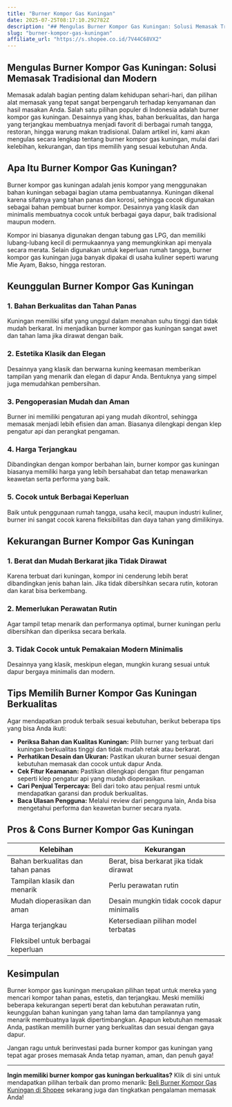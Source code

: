 ```yaml
---
title: "Burner Kompor Gas Kuningan"
date: 2025-07-25T08:17:10.292782Z
description: "## Mengulas Burner Kompor Gas Kuningan: Solusi Memasak Tradisional dan Modern..."
slug: "burner-kompor-gas-kuningan"
affiliate_url: "https://s.shopee.co.id/7V44C68VX2"
---
```

## Mengulas Burner Kompor Gas Kuningan: Solusi Memasak Tradisional dan Modern

Memasak adalah bagian penting dalam kehidupan sehari-hari, dan pilihan alat memasak yang tepat sangat berpengaruh terhadap kenyamanan dan hasil masakan Anda. Salah satu pilihan populer di Indonesia adalah burner kompor gas kuningan. Desainnya yang khas, bahan berkualitas, dan harga yang terjangkau membuatnya menjadi favorit di berbagai rumah tangga, restoran, hingga warung makan tradisional. Dalam artikel ini, kami akan mengulas secara lengkap tentang burner kompor gas kuningan, mulai dari kelebihan, kekurangan, dan tips memilih yang sesuai kebutuhan Anda.

## Apa Itu Burner Kompor Gas Kuningan?

Burner kompor gas kuningan adalah jenis kompor yang menggunakan bahan kuningan sebagai bagian utama pembuatannya. Kuningan dikenal karena sifatnya yang tahan panas dan korosi, sehingga cocok digunakan sebagai bahan pembuat burner kompor. Desainnya yang klasik dan minimalis membuatnya cocok untuk berbagai gaya dapur, baik tradisional maupun modern.

Kompor ini biasanya digunakan dengan tabung gas LPG, dan memiliki lubang-lubang kecil di permukaannya yang memungkinkan api menyala secara merata. Selain digunakan untuk keperluan rumah tangga, burner kompor gas kuningan juga banyak dipakai di usaha kuliner seperti warung Mie Ayam, Bakso, hingga restoran.

## Keunggulan Burner Kompor Gas Kuningan

### 1. Bahan Berkualitas dan Tahan Panas

Kuningan memiliki sifat yang unggul dalam menahan suhu tinggi dan tidak mudah berkarat. Ini menjadikan burner kompor gas kuningan sangat awet dan tahan lama jika dirawat dengan baik.

### 2. Estetika Klasik dan Elegan

Desainnya yang klasik dan berwarna kuning keemasan memberikan tampilan yang menarik dan elegan di dapur Anda. Bentuknya yang simpel juga memudahkan pembersihan.

### 3. Pengoperasian Mudah dan Aman

Burner ini memiliki pengaturan api yang mudah dikontrol, sehingga memasak menjadi lebih efisien dan aman. Biasanya dilengkapi dengan klep pengatur api dan perangkat pengaman.

### 4. Harga Terjangkau

Dibandingkan dengan kompor berbahan lain, burner kompor gas kuningan biasanya memiliki harga yang lebih bersahabat dan tetap menawarkan keawetan serta performa yang baik.

### 5. Cocok untuk Berbagai Keperluan

Baik untuk penggunaan rumah tangga, usaha kecil, maupun industri kuliner, burner ini sangat cocok karena fleksibilitas dan daya tahan yang dimilikinya.

## Kekurangan Burner Kompor Gas Kuningan

### 1. Berat dan Mudah Berkarat jika Tidak Dirawat

Karena terbuat dari kuningan, kompor ini cenderung lebih berat dibandingkan jenis bahan lain. Jika tidak dibersihkan secara rutin, kotoran dan karat bisa berkembang.

### 2. Memerlukan Perawatan Rutin

Agar tampil tetap menarik dan performanya optimal, burner kuningan perlu dibersihkan dan diperiksa secara berkala.

### 3. Tidak Cocok untuk Pemakaian Modern Minimalis

Desainnya yang klasik, meskipun elegan, mungkin kurang sesuai untuk dapur bergaya minimalis dan modern.

## Tips Memilih Burner Kompor Gas Kuningan Berkualitas

Agar mendapatkan produk terbaik sesuai kebutuhan, berikut beberapa tips yang bisa Anda ikuti:

- **Periksa Bahan dan Kualitas Kuningan:** Pilih burner yang terbuat dari kuningan berkualitas tinggi dan tidak mudah retak atau berkarat.
- **Perhatikan Desain dan Ukuran:** Pastikan ukuran burner sesuai dengan kebutuhan memasak dan cocok untuk dapur Anda.
- **Cek Fitur Keamanan:** Pastikan dilengkapi dengan fitur pengaman seperti klep pengatur api yang mudah dioperasikan.
- **Cari Penjual Terpercaya:** Beli dari toko atau penjual resmi untuk mendapatkan garansi dan produk berkualitas.
- **Baca Ulasan Pengguna:** Melalui review dari pengguna lain, Anda bisa mengetahui performa dan keawetan burner secara nyata.

## Pros & Cons Burner Kompor Gas Kuningan

| Kelebihan                              | Kekurangan                               |
|---------------------------------------|----------------------------------------|
| Bahan berkualitas dan tahan panas   | Berat, bisa berkarat jika tidak dirawat |
| Tampilan klasik dan menarik         | Perlu perawatan rutin               |
| Mudah dioperasikan dan aman        | Desain mungkin tidak cocok dapur minimalis |
| Harga terjangkau                    | Ketersediaan pilihan model terbatas  |
| Fleksibel untuk berbagai keperluan |                                     |

## Kesimpulan

Burner kompor gas kuningan merupakan pilihan tepat untuk mereka yang mencari kompor tahan panas, estetis, dan terjangkau. Meski memiliki beberapa kekurangan seperti berat dan kebutuhan perawatan rutin, keunggulan bahan kuningan yang tahan lama dan tampilannya yang menarik membuatnya layak dipertimbangkan. Apapun kebutuhan memasak Anda, pastikan memilih burner yang berkualitas dan sesuai dengan gaya dapur.

Jangan ragu untuk berinvestasi pada burner kompor gas kuningan yang tepat agar proses memasak Anda tetap nyaman, aman, dan penuh gaya!

---

**Ingin memiliki burner kompor gas kuningan berkualitas?** Klik di sini untuk mendapatkan pilihan terbaik dan promo menarik: [Beli Burner Kompor Gas Kuningan di Shopee](https://s.shopee.co.id/7V44C68VX2) sekarang juga dan tingkatkan pengalaman memasak Anda!